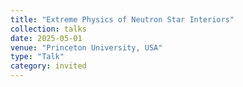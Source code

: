 ```yaml
---
title: "Extreme Physics of Neutron Star Interiors"
collection: talks
date: 2025-05-01
venue: "Princeton University, USA"
type: "Talk"
category: invited
---
```


